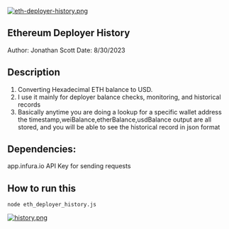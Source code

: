 [![eth-deployer-history.png](https://i.postimg.cc/7hkhm426/eth-deployer-history.png)](https://postimg.cc/hz2KtHMW)

## Ethereum Deployer History
Author: Jonathan Scott
Date: 8/30/2023

## Description 

1. Converting Hexadecimal ETH balance to USD.
2. I use it mainly for deployer balance checks, monitoring, and historical records
3. Basically anytime you are doing a lookup for a specific wallet address the timestamp,weiBalance,etherBalance,usdBalance output are all stored, and you will be able to see the historical record in json format
## Dependencies: 
app.infura.io API Key for sending requests
## How to run this

    node eth_deployer_history.js


[![history.png](https://i.postimg.cc/YCK4S19g/history.png)](https://postimg.cc/jLcqgnyd)